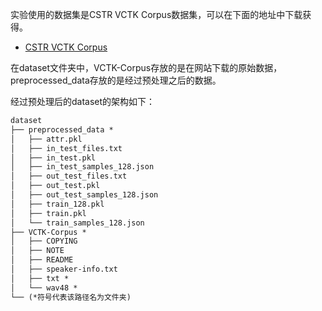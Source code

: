 实验使用的数据集是CSTR VCTK Corpus数据集，可以在下面的地址中下载获得。
- [CSTR VCTK Corpus](https://homepages.inf.ed.ac.uk/jyamagis/page3/page58/page58.html)

在dataset文件夹中，VCTK-Corpus存放的是在网站下载的原始数据，preprocessed_data存放的是经过预处理之后的数据。

经过预处理后的dataset的架构如下：
```xml
dataset
├── preprocessed_data *
│   ├── attr.pkl
│   ├── in_test_files.txt
│   ├── in_test.pkl
│   ├── in_test_samples_128.json
│   ├── out_test_files.txt
│   ├── out_test.pkl
│   ├── out_test_samples_128.json
│   ├── train_128.pkl
│   ├── train.pkl
│   └── train_samples_128.json
├── VCTK-Corpus *
│   ├── COPYING
│   ├── NOTE
│   ├── README
│   ├── speaker-info.txt
│   ├── txt *
│   └── wav48 *
└── (*符号代表该路径名为文件夹)
```